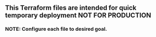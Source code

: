 ## This Terraform files are intended for quick temporary deployment NOT FOR PRODUCTION
### NOTE: Configure each file to desired goal.
